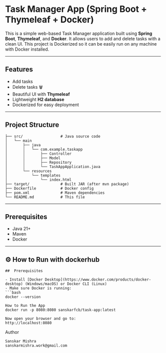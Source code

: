 #  Task Manager App (Spring Boot + Thymeleaf + Docker)

This is a simple web-based Task Manager application built using **Spring Boot**, **Thymeleaf**, and **Docker**. It allows users to add and delete tasks with a clean UI. This project is Dockerized so it can be easily run on any machine with Docker installed.

---

##  Features

- Add tasks 
- Delete tasks 🗑
- Beautiful UI with **Thymeleaf**
- Lightweight **H2 database**
- Dockerized for easy deployment 

---

##  Project Structure
    ├── src/                 # Java source code
    │   └── main
    │       ├── java
    │       │   └── com.example.taskapp
    │       │       ├── Controller
    │       │       ├── Model
    │       │       ├── Repository
    │       │       └── TaskAppApplication.java
    │       └── resources
    │           └── templates
    │               └── index.html
    ├── target/              # Built JAR (after mvn package)
    ├── Dockerfile           # Docker config
    ├── pom.xml              # Maven dependencies
    └── README.md            # This file

---

##  Prerequisites

- Java 21+
- Maven
- Docker

---

## ⚙️ How to Run with dockerhub

    ##  Prerequisites

    - Install [Docker Desktop](https://www.docker.com/products/docker-desktop) (Windows/macOS) or Docker CLI (Linux)
    - Make sure Docker is running:
    ```bash
    docker --version
    
    How to Run the App
    docker run -p 8080:8080 sanskarfcb/task-app:latest

    Now open your browser and go to:
    http://localhost:8080

  Author

    Sanskar Mishra
    sanskarmishra.work@gmail.com

